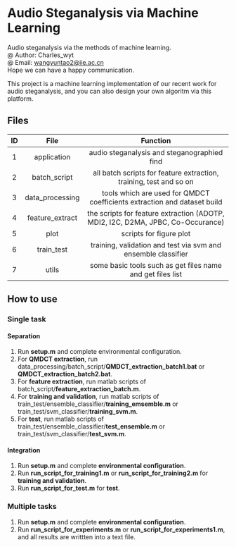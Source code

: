 # Audio Steganalysis via Machine Learning
Audio steganalysis via the methods of machine learning.<br>
@ Author: Charles_wyt<br>
@ Email: wangyuntao2@iie.ac.cn <br>
Hope we can have a happy communication.

This project is a machine learning implementation of our recent work for audio steganalysis, and you can also design your own algoritm via this platform.

## Files
ID | File | Function 
:-:| :-:  | :-:
 1 | application     | audio steganalysis and steganographied find
 2 | batch_script    | all batch scripts for feature extraction, training, test and so on
 3 | data_processing | tools which are used for QMDCT coefficients extraction and dataset build
 4 | feature_extract | the scripts for feature extraction (ADOTP, MDI2, I2C, D2MA, JPBC, Co-Occurance)
 5 | plot            | scripts for figure plot
 6 | train_test      | training, validation and test via svm and ensemble classifier
 7 | utils			        | some basic tools such as get files name and get files list

## How to use
### Single task
#### Separation
1. Run **setup.m** and complete environmental configuration.
2. For **QMDCT extraction**, run data_processing/batch_script/**QMDCT_extraction_batch1.bat** or **QMDCT_extraction_batch2.bat**.
3. For **feature extraction**, run matlab scripts of batch_script/**feature_extraction_batch.m**.
4. For **training and validation**, run matlab scripts of train_test/ensemble_classifier/**training_emsemble.m** or train_test/svm_classifier/**training_svm.m**.
5. For **test**, run matlab scripts of train_test/ensemble_classifier/**test_ensemble.m** or train_test/svm_classifier/**test_svm.m**.

#### Integration
1. Run **setup.m** and complete **environmental configuration**.
2. Run **run_script_for_training1.m** or **run_script_for_training2.m** for **training and validation**.
3. Run **run_script_for_test.m** for **test**.

### Multiple tasks
1. Run **setup.m** and complete **environmental configuration**.
2. Run **run_script_for_experiments.m** or **run_script_for_experiments1.m**, and all results are writtten into a text file.

